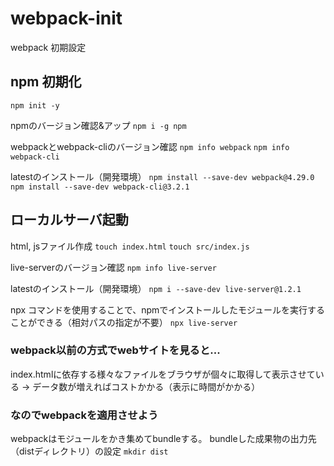 # webpack-init
webpack 初期設定

## npm 初期化

`npm init -y`

npmのバージョン確認&アップ
`npm i -g npm`

webpackとwebpack-cliのバージョン確認
`npm info webpack`
`npm info webpack-cli`

latestのインストール（開発環境）
`npm install --save-dev webpack@4.29.0`
`npm install --save-dev webpack-cli@3.2.1`

## ローカルサーバ起動

html, jsファイル作成
`touch index.html`
`touch src/index.js`

live-serverのバージョン確認
`npm info live-server`

latestのインストール（開発環境）
`npm i --save-dev live-server@1.2.1`

npx コマンドを使用することで、npmでインストールしたモジュールを実行することができる（相対パスの指定が不要）
`npx live-server`


### webpack以前の方式でwebサイトを見ると...
index.htmlに依存する様々なファイルをブラウザが個々に取得して表示させている
-> データ数が増えればコストかかる（表示に時間がかかる）

### なのでwebpackを適用させよう

webpackはモジュールをかき集めてbundleする。
bundleした成果物の出力先（distディレクトリ）の設定
`mkdir dist`

